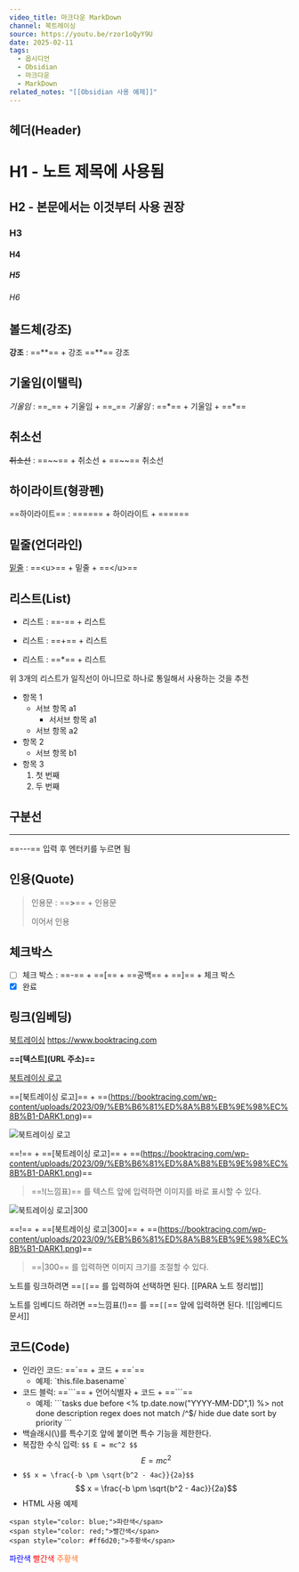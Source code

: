 ```yaml
---
video_title: 마크다운 MarkDown
channel: 북트레이싱
source: https://youtu.be/rzor1oQyY9U
date: 2025-02-11
tags:
  - 옵시디언
  - Obsidian
  - 마크다운
  - MarkDown
related_notes: "[[Obsidian 사용 예제]]"
---
```

## 헤더(Header)
# H1 - 노트 제목에 사용됨
## H2 - 본문에서는 이것부터 사용 권장
### H3
#### H4
##### H5
###### H6

## 볼드체(강조)
**강조** : ==\*\*== + 강조 ==\*\*==
강조

## 기울임(이탤릭)
_기울임_  : ==\_== + 기울임 + ==\_==
*기울임* : ==\*== + 기울임 + ==\*==

## 취소선
~~취소선~~ : ==\~~== + 취소선 + ==\~~==
취소선

## 하이라이트(형광펜)
==하이라이트== : ==\=\=== + 하이라이트 + ==\=\===

## 밑줄(언더라인)
<u>밑줄</u> : ==\<u>== + 밑줄 + ==\</u>==

## 리스트(List)
- 리스트 : ==-== + 리스트
+ 리스트 : ==+== + 리스트
* 리스트 : ==\*== + 리스트

위 3개의 리스트가 일직선이 아니므로 하나로 통일해서 사용하는 것을 추천

- 항목 1
	- 서브 항목 a1
		- 서서브 항목 a1
	- 서브 항목 a2
- 항목 2
	- 서브 항목 b1
- 항목 3
	1. 첫 번째
	2. 두 번째

## 구분선
---
==---== 입력 후 엔터키를 누르면 됨

## 인용(Quote)
>인용문 : ==**>**==  + 인용문
>
>이어서 인용

## 체크박스
- [ ] 체크 박스 : ==-==  +  ==\[==  +  ==공백==  +  ==\]== \+ 체크 박스
- [x] 완료

## 링크(임베딩)
[북트레이싱](https://www.booktracing.com)
https://www.booktracing.com

**==[텍스트]\(URL 주소)==**

[북트레이싱 로고](https://booktracing.com/wp-content/uploads/2023/09/%EB%B6%81%ED%8A%B8%EB%9E%98%EC%8B%B1-DARK1.png)

==[북트레이싱 로고]== + ==(https://booktracing.com/wp-content/uploads/2023/09/%EB%B6%81%ED%8A%B8%EB%9E%98%EC%8B%B1-DARK1.png)==


![북트레이싱 로고](https://booktracing.com/wp-content/uploads/2023/09/%EB%B6%81%ED%8A%B8%EB%9E%98%EC%8B%B1-DARK1.png)

==!== + ==[북트레이싱 로고]== + ==(https://booktracing.com/wp-content/uploads/2023/09/%EB%B6%81%ED%8A%B8%EB%9E%98%EC%8B%B1-DARK1.png)==

>
> ==!(느낌표)== 를 텍스트 앞에 입력하면 이미지를 바로 표시할 수 있다.
>

![북트레이싱 로고|300](https://booktracing.com/wp-content/uploads/2023/09/%EB%B6%81%ED%8A%B8%EB%9E%98%EC%8B%B1-DARK1.png)

==!== + ==[북트레이싱 로고|300]== + ==(https://booktracing.com/wp-content/uploads/2023/09/%EB%B6%81%ED%8A%B8%EB%9E%98%EC%8B%B1-DARK1.png)==

>
>==|300== 를 입력하면 이미지 크기를 조절할 수 있다.
>

노트를 링크하려면 ==`[[`== 를 입력하여 선택하면 된다.
[[PARA 노트 정리법]]

노트를 임베디드 하려면 ==느낌표(!)== 를 ==`[[`== 앞에 입력하면 된다.
![[임베디드문서]]

## 코드(Code)
- 인라인 코드: ==\`== + 코드 + ==\`==
	- 예제: \`this.file.basename\`
- 코드 블럭: ==\`\`\`==  + 언어식별자 + 코드 + ==\`\`\`==
	- 예제: 
	\`\`\`tasks
	due before <% tp.date.now("YYYY-MM-DD",1) %>
	not done
	description regex does not match /^$/
	hide due date
	sort by priority
	\`\`\`
- 백슬래시(\\)를 특수기호 앞에 붙이면 특수 기능을 제한한다.
- 복잡한 수식 입력: `$$ E = mc^2 $$`
$$ E = mc^2 $$
- `$$ x = \frac{-b \pm \sqrt{b^2 - 4ac}}{2a}$$`
$$ x = \frac{-b \pm \sqrt{b^2 - 4ac}}{2a}$$
- HTML 사용 예제
```
<span style="color: blue;">파란색</span>
<span style="color: red;">빨간색</span>
<span style="color: #ff6d20;">주황색</span>
```
<span style="color: blue;">파란색</span>
<span style="color: red;">빨간색</span>
<span style="color: #ff6d20;">주황색</span>
